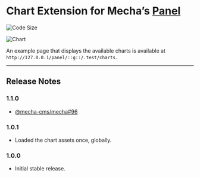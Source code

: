 Chart Extension for Mecha&rsquo;s [Panel](https://github.com/mecha-cms/x.panel)
===============================================================================

![Code Size](https://img.shields.io/github/languages/code-size/mecha-cms/x.panel.type.chart?color=%23444&style=for-the-badge)

![Chart](https://user-images.githubusercontent.com/1669261/107151431-25ca7180-6995-11eb-8c11-72f530d4539b.png)

An example page that displays the available charts is available at `http://127.0.0.1/panel/::g::/.test/charts`.

---

Release Notes
-------------

### 1.1.0

 - [@mecha-cms/mecha#96](https://github.com/mecha-cms/mecha/issues/96)

### 1.0.1

 - Loaded the chart assets once, globally.

### 1.0.0

 - Initial stable release.